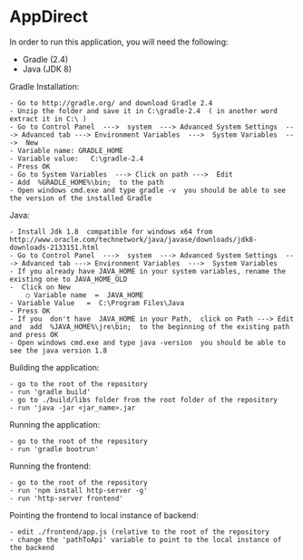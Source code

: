 # AppDirect
In order to run this application, you will need the following:
- Gradle (2.4)
- Java (JDK 8)

Gradle Installation:

	- Go to http://gradle.org/ and download Gradle 2.4
	- Unzip the folder and save it in C:\gradle-2.4  ( in another word extract it in C:\ )
	- Go to Control Panel  --->  system  ---> Advanced System Settings  ---> Advanced tab ---> Environment Variables  --->  System Variables  --->  New
	- Variable name: GRADLE_HOME 
	- Variable value:   C:\gradle-2.4
	- Press OK
	- Go to System Variables  ---> Click on path --->  Edit
	- Add  %GRADLE_HOME%\bin;  to the path
	- Open windows cmd.exe and type gradle -v  you should be able to see the version of the installed Gradle

Java:

	- Install Jdk 1.8  compatible for windows x64 from http://www.oracle.com/technetwork/java/javase/downloads/jdk8-downloads-2133151.html
	- Go to Control Panel  --->  system  ---> Advanced System Settings  ---> Advanced tab ---> Environment Variables  --->  System Variables 
	- If you already have JAVA_HOME in your system variables, rename the existing one to JAVA_HOME_OLD 
	-  Click on New
		○ Variable name  =  JAVA_HOME
	- Variable Value   =  C:\Program Files\Java
	- Press OK
	- If you  don't have  JAVA_HOME in your Path,  click on Path ---> Edit  and  add  %JAVA_HOME%\jre\bin;  to the beginning of the existing path and press OK
	- Open windows cmd.exe and type java -version  you should be able to see the java version 1.8

Building the application:

	- go to the root of the repository
	- run 'gradle build'
	- go to ./build/libs folder from the root folder of the repository
	- run 'java -jar <jar_name>.jar

Running the application:

	- go to the root of the repository
	- run 'gradle bootrun'

Running the frontend:
	
	- go to the root of the repository
	- run 'npm install http-server -g'
	- run 'http-server frontend'

Pointing the frontend to local instance of backend:
	
	- edit ./frontend/app.js (relative to the root of the repository
	- change the 'pathToApi' variable to point to the local instance of the backend
